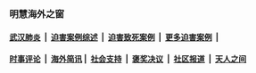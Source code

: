 
### 明慧海外之窗

####  [武汉肺炎](indexes/365.md?t=01290800) &nbsp;|&nbsp;  [迫害案例综述](indexes/328.md?t=01290800) &nbsp;|&nbsp; [迫害致死案例](indexes/277.md?t=01290800)  &nbsp;|&nbsp; [更多迫害案例](indexes/81.md?t=01290800)  &nbsp;|&nbsp; 
####  [时事评论](indexes/251.md?t=01290800) &nbsp;|&nbsp; [海外简讯](indexes/245.md?t=01290800)&nbsp;|&nbsp;  [社会支持](indexes/140.md?t=01290800) &nbsp;|&nbsp; [褒奖决议](indexes/282.md?t=01290800) &nbsp;|&nbsp; [社区报道](indexes/91.md?t=01290800)  &nbsp;|&nbsp; [天人之间](indexes/78.md?t=01290800) 

